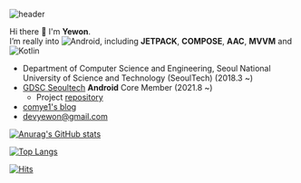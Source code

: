 
![header](https://capsule-render.vercel.app/api?type=rect&color=gradient&height=120&section=header&text=comye1's%20profile&fontSize=77)

Hi there 👋
I'm **Yewon**. <br>
I’m really into ![Android](https://img.shields.io/badge/Android-3DDC84?style=for-the-badge&logo=android&logoColor=white), including **JETPACK**, **COMPOSE**, **AAC**, **MVVM** and ![Kotlin](https://img.shields.io/badge/kotlin-%230095D5.svg?style=for-the-badge&logo=kotlin&logoColor=white)

- Department of Computer Science and Engineering, Seoul National University of Science and Technology (SeoulTech) (2018.3 ~)
- [GDSC Seoultech](https://gdsc-seoultech.github.io/) **Android** Core Member (2021.8 ~)
  -  Project [repository](https://github.com/gdsc-seoultech/CheggPrep_Clone) 
- [comye1's blog](https://blog.naver.com/comye1)
- devyewon@gmail.com





[![Anurag's GitHub stats](https://github-readme-stats.vercel.app/api?username=comye1&theme=buefy)](https://github.com/anuraghazra/github-readme-stats)

[![Top Langs](https://github-readme-stats.vercel.app/api/top-langs/?username=comye1)](https://github.com/anuraghazra/github-readme-stats)


[![Hits](https://hits.seeyoufarm.com/api/count/incr/badge.svg?url=https%3A%2F%2Fgithub.com%2Fcomye1%2Fhit-counter&count_bg=%23ECB0FA&title_bg=%23555555&icon=&icon_color=%23E7E7E7&title=hits&edge_flat=false)](https://hits.seeyoufarm.com)
